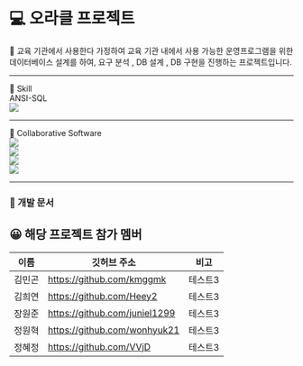

# 💻 오라클 프로젝트


📝 교육 기관에서 사용한다 가정하여 교육 기관 내에서 사용 가능한 운영프로그램을 위한 데이터베이스 설계를 하여, 요구 분석 , DB 설계 , DB 구현을 진행하는 프로젝트입니다.

<hr/>
<div align="left">
  📕 Skill  <br/>
ANSI-SQL  <br/> 
<img src="https://img.shields.io/badge/oracle-F80000?style=for-the-badge&logo=oracle&logoColor=white"> <br/>

<hr/>

📂 Collaborative Software <br/>
<img src="https://img.shields.io/badge/github-181717?style=for-the-badge&logo=github&logoColor=white">   <br/> 
<img src="https://img.shields.io/badge/canva-00C4CC?style=for-the-badge&logo=canva&logoColor=white">   <br/> 
<img src="https://img.shields.io/badge/googledocs-4285F4?style=for-the-badge&logo=googledocs&logoColor=white">  <br/> 
<img src="https://img.shields.io/badge/discord-5865F2?style=for-the-badge&logo=discord&logoColor=white"> <br/>

  <hr/>

### :book: 개발 문서 <br/>





## 😀  해당 프로젝트 참가 멤버

|이름|깃허브 주소|비고|
|------|---|---|
|김민곤|https://github.com/kmggmk|테스트3|
|김희연|https://github.com/Heey2|테스트3|
|장원준|https://github.com/juniel1299|테스트3|
|정원혁|https://github.com/wonhyuk21|테스트3|
|정혜정|https://github.com/VVjD|테스트3|










</div>
	
